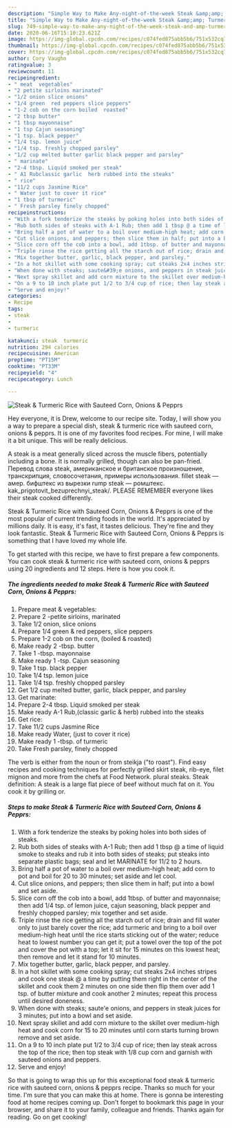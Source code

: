 ```yaml
---
description: "Simple Way to Make Any-night-of-the-week Steak &amp;amp; Turmeric Rice with Sauteed Corn, Onions &amp;amp; Pepprs"
title: "Simple Way to Make Any-night-of-the-week Steak &amp;amp; Turmeric Rice with Sauteed Corn, Onions &amp;amp; Pepprs"
slug: 749-simple-way-to-make-any-night-of-the-week-steak-and-amp-turmeric-rice-with-sauteed-corn-onions-and-amp-pepprs
date: 2020-06-16T15:10:23.621Z
image: https://img-global.cpcdn.com/recipes/c074fed875abb5b6/751x532cq70/steak-turmeric-rice-with-sauteed-corn-onions-pepprs-recipe-main-photo.jpg
thumbnail: https://img-global.cpcdn.com/recipes/c074fed875abb5b6/751x532cq70/steak-turmeric-rice-with-sauteed-corn-onions-pepprs-recipe-main-photo.jpg
cover: https://img-global.cpcdn.com/recipes/c074fed875abb5b6/751x532cq70/steak-turmeric-rice-with-sauteed-corn-onions-pepprs-recipe-main-photo.jpg
author: Cory Vaughn
ratingvalue: 3
reviewcount: 11
recipeingredient:
- " meat  vegetables"
- "2 petite sirloins marinated"
- "1/2 onion slice onions"
- "1/4 green  red peppers slice peppers"
- "1-2 cob on the corn boiled  roasted"
- "2 tbsp butter"
- "1 tbsp mayonnaise"
- "1 tsp Cajun seasoning"
- "1 tsp. black pepper"
- "1/4 tsp. lemon juice"
- "1/4 tsp. freshly chopped parsley"
- "1/2 cup melted butter garlic black pepper and parsley"
- " marinate"
- "2-4 tbsp. Liquid smoked per steak"
- " A1 Rubclassic garlic  herb rubbed into the steaks"
- " rice"
- "11/2 cups Jasmine Rice"
- " Water just to cover it rice"
- "1 tbsp of turmeric"
- " Fresh parsley finely chopped"
recipeinstructions:
- "With a fork tenderize the steaks by poking holes into both sides of steaks."
- "Rub both sides of steaks with A-1 Rub; then add 1 tbsp @ a time of liquid smoke to steaks and rub it into both sides of steaks; put steaks into separate plastic bags; seal and let MARINATE for 11/2 to 2 hours."
- "Bring half a pot of water to a boil over medium-high heat; add corn to pot and boil for 20 to 30 minutes; set aside and let cool."
- "Cut slice onions, and peppers; then slice them in half; put into a bowl and set aside."
- "Slice corn off the cob into a bowl, add 1tbsp. of butter and mayonnaise; then add 1/4 tsp. of lemon juice, cajun seasoning, black pepper and freshly chopped parsley; mix together and set aside."
- "Triple rinse the rice getting all the starch out of rice; drain and fill water only to just barely cover the rice; add turmeric and bring to a boil over medium-high heat until the rice starts sticking out of the water; reduce heat to lowest number you can get it; put a towel over the top of the pot and cover the pot with a top; let it sit for 15 minutes on this lowest heat; then remove and let it stand for 10 minutes."
- "Mix together butter, garlic, black pepper, and parsley."
- "In a hot skillet with some cooking spray; cut steaks 2x4 inches stripes and cook one steak @ a time by putting them right in the center of the skillet and cook them 2 minutes on one side then flip them over add 1 tsp. of butter mixture and cook another 2 minutes; repeat this process until desired doneness."
- "When done with steaks; saute&#39;e onions, and peppers in steak juices for 3 minutes; put into a bowl and set aside."
- "Next spray skillet and add corn mixture to the skillet over medium-high heat and cook corn for 15 to 20 minutes until corn starts turning brown remove and set aside."
- "On a 9 to 10 inch plate put 1/2 to 3/4 cup of rice; then lay steak across the top of the rice; then top steak with 1/8 cup corn and garnish with sauteed onions and peppers."
- "Serve and enjoy!"
categories:
- Recipe
tags:
- steak
- 
- turmeric

katakunci: steak  turmeric 
nutrition: 294 calories
recipecuisine: American
preptime: "PT15M"
cooktime: "PT33M"
recipeyield: "4"
recipecategory: Lunch

---
```



![Steak &amp; Turmeric Rice with Sauteed Corn, Onions &amp; Pepprs](https://img-global.cpcdn.com/recipes/c074fed875abb5b6/751x532cq70/steak-turmeric-rice-with-sauteed-corn-onions-pepprs-recipe-main-photo.jpg)

Hey everyone, it is Drew, welcome to our recipe site. Today, I will show you a way to prepare a special dish, steak &amp; turmeric rice with sauteed corn, onions &amp; pepprs. It is one of my favorites food recipes. For mine, I will make it a bit unique. This will be really delicious.

A steak is a meat generally sliced across the muscle fibers, potentially including a bone. It is normally grilled, though can also be pan-fried. Перевод слова steak, американское и британское произношение, транскрипция, словосочетания, примеры использования. fillet steak — амер. бифштекс из вырезки rump steak — ромштекс. kak_prigotovit_bezuprechnyi_steak/. PLEASE REMEMBER everyone likes their steak cooked differently.

Steak &amp; Turmeric Rice with Sauteed Corn, Onions &amp; Pepprs is one of the most popular of current trending foods in the world. It's appreciated by millions daily. It is easy, it's fast, it tastes delicious. They're fine and they look fantastic. Steak &amp; Turmeric Rice with Sauteed Corn, Onions &amp; Pepprs is something that I have loved my whole life.


To get started with this recipe, we have to first prepare a few components. You can cook steak &amp; turmeric rice with sauteed corn, onions &amp; pepprs using 20 ingredients and 12 steps. Here is how you cook it.

<!--inarticleads1-->

##### The ingredients needed to make Steak &amp; Turmeric Rice with Sauteed Corn, Onions &amp; Pepprs:

1. Prepare  meat &amp; vegetables:
1. Prepare 2 -petite sirloins, marinated
1. Take 1/2 onion, slice onions
1. Prepare 1/4 green &amp; red peppers, slice peppers
1. Prepare 1-2 cob on the corn, (boiled &amp; roasted)
1. Make ready 2 -tbsp. butter
1. Take 1 -tbsp. mayonnaise
1. Make ready 1 -tsp. Cajun seasoning
1. Take 1 tsp. black pepper
1. Take 1/4 tsp. lemon juice
1. Take 1/4 tsp. freshly chopped parsley
1. Get 1/2 cup melted butter, garlic, black pepper, and parsley
1. Get  marinate:
1. Prepare 2-4 tbsp. Liquid smoked per steak
1. Make ready  A-1 Rub,(classic garlic &amp; herb) rubbed into the steaks
1. Get  rice:
1. Take 11/2 cups Jasmine Rice
1. Make ready  Water, (just to cover it rice)
1. Make ready 1 -tbsp. of turmeric
1. Take  Fresh parsley, finely chopped


The verb is either from the noun or from steikja (&#34;to roast&#34;). Find easy recipes and cooking techniques for perfectly grilled skirt steak, rib-eye, filet mignon and more from the chefs at Food Network. plural steaks. Steak definition: A steak is a large flat piece of beef without much fat on it. You cook it by grilling or. 

<!--inarticleads2-->

##### Steps to make Steak &amp; Turmeric Rice with Sauteed Corn, Onions &amp; Pepprs:

1. With a fork tenderize the steaks by poking holes into both sides of steaks.
1. Rub both sides of steaks with A-1 Rub; then add 1 tbsp @ a time of liquid smoke to steaks and rub it into both sides of steaks; put steaks into separate plastic bags; seal and let MARINATE for 11/2 to 2 hours.
1. Bring half a pot of water to a boil over medium-high heat; add corn to pot and boil for 20 to 30 minutes; set aside and let cool.
1. Cut slice onions, and peppers; then slice them in half; put into a bowl and set aside.
1. Slice corn off the cob into a bowl, add 1tbsp. of butter and mayonnaise; then add 1/4 tsp. of lemon juice, cajun seasoning, black pepper and freshly chopped parsley; mix together and set aside.
1. Triple rinse the rice getting all the starch out of rice; drain and fill water only to just barely cover the rice; add turmeric and bring to a boil over medium-high heat until the rice starts sticking out of the water; reduce heat to lowest number you can get it; put a towel over the top of the pot and cover the pot with a top; let it sit for 15 minutes on this lowest heat; then remove and let it stand for 10 minutes.
1. Mix together butter, garlic, black pepper, and parsley.
1. In a hot skillet with some cooking spray; cut steaks 2x4 inches stripes and cook one steak @ a time by putting them right in the center of the skillet and cook them 2 minutes on one side then flip them over add 1 tsp. of butter mixture and cook another 2 minutes; repeat this process until desired doneness.
1. When done with steaks; saute&#39;e onions, and peppers in steak juices for 3 minutes; put into a bowl and set aside.
1. Next spray skillet and add corn mixture to the skillet over medium-high heat and cook corn for 15 to 20 minutes until corn starts turning brown remove and set aside.
1. On a 9 to 10 inch plate put 1/2 to 3/4 cup of rice; then lay steak across the top of the rice; then top steak with 1/8 cup corn and garnish with sauteed onions and peppers.
1. Serve and enjoy!




So that is going to wrap this up for this exceptional food steak &amp; turmeric rice with sauteed corn, onions &amp; pepprs recipe. Thanks so much for your time. I'm sure that you can make this at home. There is gonna be interesting food at home recipes coming up. Don't forget to bookmark this page in your browser, and share it to your family, colleague and friends. Thanks again for reading. Go on get cooking!
